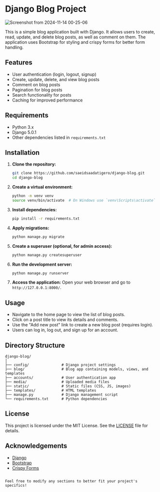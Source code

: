# Django Blog Project
![Screenshot from 2024-11-14 00-25-06](https://github.com/user-attachments/assets/6d0c182e-8a49-4c34-bc84-66162b93a788)

This is a simple blog application built with Django. It allows users to create, read, update, and delete blog posts, as well as comment on them. The application uses Bootstrap for styling and crispy forms for better form handling.

## Features

- User authentication (login, logout, signup)
- Create, update, delete, and view blog posts
- Comment on blog posts
- Pagination for blog posts
- Search functionality for posts
- Caching for improved performance

## Requirements

- Python 3.x
- Django 5.0.1
- Other dependencies listed in `requirements.txt`

## Installation

1. **Clone the repository:**
   ```bash
   git clone https://github.com/saeidsaadatigero/django-blog.git
   cd django-blog
   ```

2. **Create a virtual environment:**
   ```bash
   python -m venv venv
   source venv/bin/activate  # On Windows use `venv\Scripts\activate`
   ```

3. **Install dependencies:**
   ```bash
   pip install -r requirements.txt
   ```

4. **Apply migrations:**
   ```bash
   python manage.py migrate
   ```

5. **Create a superuser (optional, for admin access):**
   ```bash
   python manage.py createsuperuser
   ```

6. **Run the development server:**
   ```bash
   python manage.py runserver
   ```

7. **Access the application:**
   Open your web browser and go to `http://127.0.0.1:8000/`.

## Usage

- Navigate to the home page to view the list of blog posts.
- Click on a post title to view its details and comments.
- Use the "Add new post" link to create a new blog post (requires login).
- Users can log in, log out, and sign up for an account.

## Directory Structure

```
django-blog/
│
├── config/               # Django project settings
├── blog/                 # Blog app containing models, views, and templates
├── accounts/             # User authentication app
├── media/                # Uploaded media files
├── static/               # Static files (CSS, JS, images)
├── templates/            # HTML templates
├── manage.py             # Django management script
└── requirements.txt      # Python dependencies
```

## License

This project is licensed under the MIT License. See the [LICENSE](LICENSE) file for details.

## Acknowledgements

- [Django](https://www.djangoproject.com/)
- [Bootstrap](https://getbootstrap.com/)
- [Crispy Forms](https://django-crispy-forms.readthedocs.io/en/latest/)
```

Feel free to modify any sections to better fit your project's specifics!
